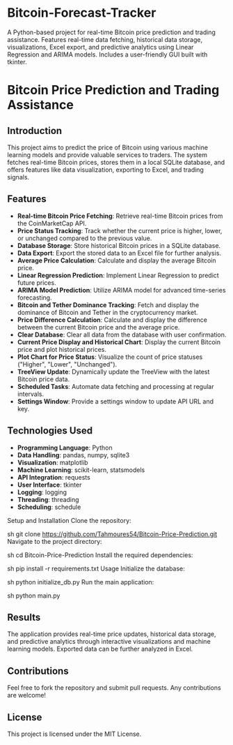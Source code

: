 # Bitcoin-Forecast-Tracker
A Python-based project for real-time Bitcoin price prediction and trading assistance. Features real-time data fetching, historical data storage, visualizations, Excel export, and predictive analytics using Linear Regression and ARIMA models. Includes a user-friendly GUI built with tkinter.
# Bitcoin Price Prediction and Trading Assistance

## Introduction
This project aims to predict the price of Bitcoin using various machine learning models and provide valuable services to traders. The system fetches real-time Bitcoin prices, stores them in a local SQLite database, and offers features like data visualization, exporting to Excel, and trading signals.

## Features
- **Real-time Bitcoin Price Fetching**: Retrieve real-time Bitcoin prices from the CoinMarketCap API.
- **Price Status Tracking**: Track whether the current price is higher, lower, or unchanged compared to the previous value.
- **Database Storage**: Store historical Bitcoin prices in a SQLite database.
- **Data Export**: Export the stored data to an Excel file for further analysis.
- **Average Price Calculation**: Calculate and display the average Bitcoin price.
- **Linear Regression Prediction**: Implement Linear Regression to predict future prices.
- **ARIMA Model Prediction**: Utilize ARIMA model for advanced time-series forecasting.
- **Bitcoin and Tether Dominance Tracking**: Fetch and display the dominance of Bitcoin and Tether in the cryptocurrency market.
- **Price Difference Calculation**: Calculate and display the difference between the current Bitcoin price and the average price.
- **Clear Database**: Clear all data from the database with user confirmation.
- **Current Price Display and Historical Chart**: Display the current Bitcoin price and plot historical prices.
- **Plot Chart for Price Status**: Visualize the count of price statuses ("Higher", "Lower", "Unchanged").
- **TreeView Update**: Dynamically update the TreeView with the latest Bitcoin price data.
- **Scheduled Tasks**: Automate data fetching and processing at regular intervals.
- **Settings Window**: Provide a settings window to update API URL and key.

## Technologies Used
- **Programming Language**: Python
- **Data Handling**: pandas, numpy, sqlite3
- **Visualization**: matplotlib
- **Machine Learning**: scikit-learn, statsmodels
- **API Integration**: requests
- **User Interface**: tkinter
- **Logging**: logging
- **Threading**: threading
- **Scheduling**: schedule

Setup and Installation
Clone the repository:

sh
git clone https://github.com/Tahmoures54/Bitcoin-Price-Prediction.git
Navigate to the project directory:

sh
cd Bitcoin-Price-Prediction
Install the required dependencies:

sh
pip install -r requirements.txt
Usage
Initialize the database:

sh
python initialize_db.py
Run the main application:

sh
python main.py

## Results
The application provides real-time price updates, historical data storage, and predictive analytics through interactive visualizations and machine learning models. Exported data can be further analyzed in Excel.

## Contributions
Feel free to fork the repository and submit pull requests. Any contributions are welcome!

## License
This project is licensed under the MIT License.

   
